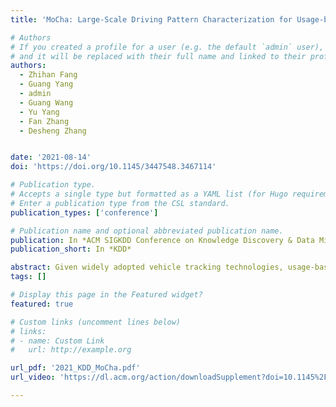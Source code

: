 ```yaml
---
title: 'MoCha: Large-Scale Driving Pattern Characterization for Usage-based Insurance'

# Authors
# If you created a profile for a user (e.g. the default `admin` user), write the username (folder name) here
# and it will be replaced with their full name and linked to their profile.
authors:
  - Zhihan Fang
  - Guang Yang
  - admin
  - Guang Wang
  - Yu Yang
  - Fan Zhang
  - Desheng Zhang


date: '2021-08-14'
doi: 'https://doi.org/10.1145/3447548.3467114'

# Publication type.
# Accepts a single type but formatted as a YAML list (for Hugo requirements).
# Enter a publication type from the CSL standard.
publication_types: ['conference']

# Publication name and optional abbreviated publication name.
publication: In *ACM SIGKDD Conference on Knowledge Discovery & Data Mining*
publication_short: In *KDD*

abstract: Given widely adopted vehicle tracking technologies, usage-based insurance has been a rising market over the past few years. With potential discounts from insurance companies, customers voluntarily install sensing devices in their vehicles for insurance companies, which are utilized to analyze their historical driving patterns to derive the risks of future driving. However, it is challenging to characterize and predict driving patterns, especially for new users with limited data. To address this issue, we propose and evaluate a system called MoCha to accurately characterize driving patterns for usage-based insurance. The key question we aim to explore with MoCha is whether we can fully explore long-term driving patterns of new users with only limited historical data of themselves by leveraging abundant data of other users and contextual information. To answer this question, we design (i) a multi-level driving pattern modeling component to capture the spatial-temporal dependency on both individual and group level, and (ii) a multi-task learning method to utilize underlying relations of driving metrics and predict multiple driving metrics simultaneously. We implement and evaluate MoCha with real-world on-board diagnostics data from a large insurance company with more than 340,000 vehicles. Further, we validate the usefulness of MoCha by predicting driving risks based on real-world claim data in a Chinese city, Shenzhen.
tags: []

# Display this page in the Featured widget?
featured: true

# Custom links (uncomment lines below)
# links:
# - name: Custom Link
#   url: http://example.org

url_pdf: '2021_KDD_MoCha.pdf'
url_video: 'https://dl.acm.org/action/downloadSupplement?doi=10.1145%2F3447548.3467114&file=MoCha.mp4'

---
```

